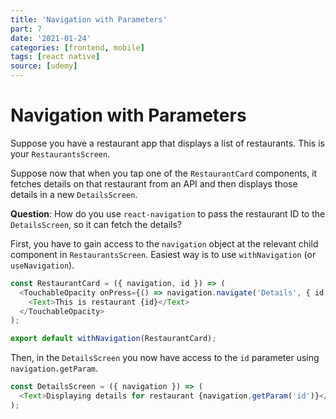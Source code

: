 ```yaml
---
title: 'Navigation with Parameters'
part: 7
date: '2021-01-24'
categories: [frontend, mobile]
tags: [react native]
source: [udemy]
---
```


# Navigation with Parameters

Suppose you have a restaurant app that displays a list of restaurants. This is your `RestaurantsScreen`.

Suppose now that when you tap one of the `RestaurantCard` components, it fetches details on that restaurant from an API and then displays those details in a new `DetailsScreen`.

**Question**: How do you use `react-navigation` to pass the restaurant ID to the `DetailsScreen`, so it can fetch the details?

First, you have to gain access to the `navigation` object at the relevant child component in `RestaurantsScreen`. Easiest way is to use `withNavigation` (or `useNavigation`).

```js
const RestaurantCard = ({ navigation, id }) => (
  <TouchableOpacity onPress={() => navigation.navigate('Details', { id })}>
    <Text>This is restaurant {id}</Text>
  </TouchableOpacity>
);

export default withNavigation(RestaurantCard);
```

Then, in the `DetailsScreen` you now have access to the `id` parameter using `navigation.getParam`.

```js
const DetailsScreen = ({ navigation }) => (
  <Text>Displaying details for restaurant {navigation.getParam('id')}</Text>
);
```

